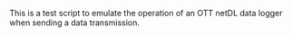 This is a test script to emulate the operation of an OTT netDL data logger when sending a data transmission.

